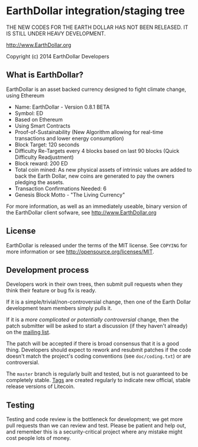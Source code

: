 EarthDollar integration/staging tree
=======================================

THE NEW CODES FOR THE EARTH DOLLAR HAS NOT BEEN RELEASED. IT IS STILL UNDER HEAVY DEVELOPMENT.

http://www.EarthDollar.org

Copyright (c) 2014 EarthDollar Developers

What is EarthDollar?
----------------

EarthDollar is an asset backed currency designed to fight climate change, using Ethereum


 - Name: EarthDollar - Version 0.8.1 BETA
 - Symbol: ED
 - Based on Ethereum
 - Using Smart Contracts
 - Proof-of-Sustainability (New Algorithm allowing for real-time transactions and lower energy consumption)
 - Block Target: 120 seconds
 - Difficulty Re-Targets every 4 blocks based on last 90 blocks (Quick Difficulty Readjustment)
 - Block reward: 200 ED
 - Total coin mined: As new physical assets of intrinsic values are added to back the Earth Dollar, new coins are generated to pay the owners pledging the assets.
 - Transaction Confirmations Needed: 6
 - Genesis Block Motto - "The Living Currency"
 

For more information, as well as an immediately useable, binary version of
the EarthDollar client sofware, see http://www.EarthDollar.org

License
-------

EarthDollar is released under the terms of the MIT license. See `COPYING` for more
information or see http://opensource.org/licenses/MIT.

Development process
-------------------

Developers work in their own trees, then submit pull requests when they think
their feature or bug fix is ready.

If it is a simple/trivial/non-controversial change, then one of the Earth Dollar
development team members simply pulls it.

If it is a *more complicated or potentially controversial* change, then the patch
submitter will be asked to start a discussion (if they haven't already) on the
[mailing list](http://sourceforge.net/mailarchive/forum.php?forum_name=bitcoin-development).

The patch will be accepted if there is broad consensus that it is a good thing.
Developers should expect to rework and resubmit patches if the code doesn't
match the project's coding conventions (see `doc/coding.txt`) or are
controversial.

The `master` branch is regularly built and tested, but is not guaranteed to be
completely stable. [Tags](https://github.com/bitcoin/bitcoin/tags) are created
regularly to indicate new official, stable release versions of Litecoin.

Testing
-------

Testing and code review is the bottleneck for development; we get more pull
requests than we can review and test. Please be patient and help out, and
remember this is a security-critical project where any mistake might cost people
lots of money.



